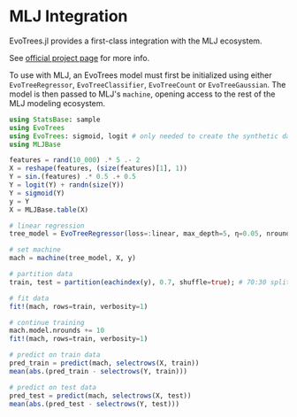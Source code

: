 # MLJ Integration

EvoTrees.jl provides a first-class integration with the MLJ ecosystem. 

See [official project page](https://github.com/alan-turing-institute/MLJ.jl) for more info.

To use with MLJ, an EvoTrees model must first be initialized using either `EvoTreeRegressor`, `EvoTreeClassifier`, `EvoTreeCount` or `EvoTreeGaussian`. The model is then passed to MLJ's `machine`, opening access to the rest of the MLJ modeling ecosystem. 

```julia
using StatsBase: sample
using EvoTrees
using EvoTrees: sigmoid, logit # only needed to create the synthetic data below
using MLJBase

features = rand(10_000) .* 5 .- 2
X = reshape(features, (size(features)[1], 1))
Y = sin.(features) .* 0.5 .+ 0.5
Y = logit(Y) + randn(size(Y))
Y = sigmoid(Y)
y = Y
X = MLJBase.table(X)

# linear regression
tree_model = EvoTreeRegressor(loss=:linear, max_depth=5, η=0.05, nrounds=10)

# set machine
mach = machine(tree_model, X, y)

# partition data
train, test = partition(eachindex(y), 0.7, shuffle=true); # 70:30 split

# fit data
fit!(mach, rows=train, verbosity=1)

# continue training
mach.model.nrounds += 10
fit!(mach, rows=train, verbosity=1)

# predict on train data
pred_train = predict(mach, selectrows(X, train))
mean(abs.(pred_train - selectrows(Y, train)))

# predict on test data
pred_test = predict(mach, selectrows(X, test))
mean(abs.(pred_test - selectrows(Y, test)))
```